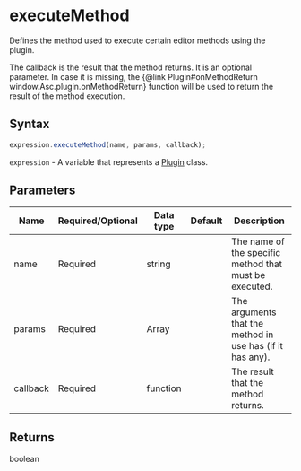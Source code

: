 # executeMethod

Defines the method used to execute certain editor methods using the plugin.

The callback is the result that the method returns. It is an optional parameter. In case it is missing, the &#123;@link Plugin#onMethodReturn window.Asc.plugin.onMethodReturn&#125; function will be used to return the result of the method execution.

## Syntax

```javascript
expression.executeMethod(name, params, callback);
```

`expression` - A variable that represents a [Plugin](../plugin.md) class.

## Parameters

| **Name** | **Required/Optional** | **Data type** | **Default** | **Description** |
| ------------- | ------------- | ------------- | ------------- | ------------- |
| name | Required | string |  | The name of the specific method that must be executed. |
| params | Required | Array |  | The arguments that the method in use has (if it has any). |
| callback | Required | function |  | The result that the method returns. |

## Returns

boolean